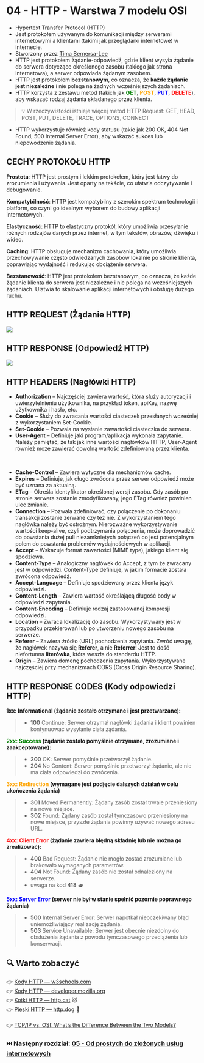 # 04 - HTTP - Warstwa 7 modelu OSI

* Hypertext Transfer Protocol (HTTP)
* Jest protokołem używanym do komunikacji między serwerami internetowymi a klientami (takimi jak przeglądarki
  internetowe) w internecie.
* Stworzony przez [Tima Bernersa-Lee](https://en.wikipedia.org/wiki/Tim_Berners-Lee)
* HTTP jest protokołem żądanie-odpowiedź, gdzie klient wysyła żądanie do serwera dotyczące określonego
  zasobu (takiego jak strona internetowa), a serwer
  odpowiada żądanym zasobem.
* HTTP jest protokołem **bezstanowym**, co oznacza, że **każde żądanie jest niezależne** i nie polega na żadnych
  wcześniejszych żądaniach.
* HTTP korzysta z zestawu metod (takich jak <span style="color:green">**GET**</span>, <span style="color:orange">**POST**</span>,  <span style="color:blue">**PUT**</span>, <span style="color:red">**DELETE**</span>), aby wskazać rodzaj żądania składanego przez klienta.

> 💡 W rzeczywistości istnieje więcej metod HTTP Request: GET, HEAD, POST, PUT, DELETE, TRACE, OPTIONS, CONNECT

* HTTP wykorzystuje również kody statusu (takie jak 200
  OK, 404 Not Found, 500 Internal Server Error), aby
  wskazać sukces lub niepowodzenie żądania.

## CECHY PROTOKOŁU HTTP

**Prostota**: HTTP jest prostym i lekkim protokołem, który jest łatwy do zrozumienia i używania. Jest oparty na
tekście, co ułatwia odczytywanie i debugowanie.
<br>

**Kompatybilność**: HTTP jest kompatybilny z szerokim spektrum technologii i platform, co
czyni go idealnym wyborem do budowy aplikacji internetowych.
<br>

**Elastyczność**: HTTP to elastyczny protokół, który umożliwia przesyłanie różnych rodzajów
danych przez internet, w tym tekstów, obrazów, dźwięku i wideo.
<br>

**Caching**: HTTP obsługuje mechanizm cachowania, który umożliwia przechowywanie często
odwiedzanych zasobów lokalnie po stronie klienta, poprawiając wydajność i redukując
obciążenie serwera.<br>

**Bezstanowość**: HTTP jest protokołem bezstanowym, co oznacza, że każde żądanie klienta
do serwera jest niezależne i nie polega na wcześniejszych żądaniach. Ułatwia to skalowanie
aplikacji internetowych i obsługę dużego ruchu.

## HTTP REQUEST (Żądanie HTTP)

<a href="https://personal.ntu.edu.sg/ehchua/programming/webprogramming/HTTP_Basics.html">
    <img src="https://personal.ntu.edu.sg/ehchua/programming/webprogramming/images/HTTP_RequestMessageExample.png">
</a>

## HTTP RESPONSE (Odpowiedź HTTP)

<a href="https://personal.ntu.edu.sg/ehchua/programming/webprogramming/HTTP_Basics.html">
    <img src="https://personal.ntu.edu.sg/ehchua/programming/webprogramming/images/HTTP_ResponseMessageExample.png">
</a>

## HTTP HEADERS (Nagłówki HTTP)

* **Authorization** – Najczęściej zawiera wartość, która służy autoryzacji i uwierzytelnieniu użytkownika, na przykład
  token, apiKey, nazwę użytkownika i hasło, etc.
* **Cookie** – Służy do zwracania wartości ciasteczek przesłanych wcześniej z wykorzystaniem Set-Cookie.
* **Set-Cookie** – Pozwala na wysłanie zawartości ciasteczka do serwera.
* **User-Agent** – Definiuje jaki program/aplikacja wykonała zapytanie. Należy pamiętać, że tak jak inne wartości
  nagłówków HTTP, User-Agent również może zawierać dowolną wartość zdefiniowaną przez klienta.

<br>

* **Cache-Control** – Zawiera wytyczne dla mechanizmów cache.
* **Expires** – Definiuje, jak długo zwrócona przez serwer odpowiedź może być uznana za aktualną.
* **ETag** – Określa identyfikator określonej wersji zasobu. Gdy zasób po stronie serwera zostanie zmodyfikowany, jego
  ETag również powinien ulec zmianie.
* **Connection** – Pozwala zdefiniować, czy połączenie po dokonaniu transakcji zostanie zerwane czy też nie. Z
  wykorzystaniem tego nagłówka należy być ostrożnym. Nierozważne wykorzystywanie wartości keep-alive, czyli podtrzymania
  połączenia, może doprowadzić do powstania dużej puli niezamkniętych połączeń co jest potencjalnym polem do powstania
  problemów wydajnościowych w aplikacji.
* **Accept** – Wskazuje format zawartości (MIME type), jakiego klient się spodziewa.
* **Content-Type** – Analogiczny nagłówek do Accept, z tym że zwracany jest w odpowiedzi. Content-Type definiuje, w
  jakim formacie została zwrócona odpowiedź.
* **Accept-Language** – Definiuje spodziewany przez klienta język odpowiedzi.
* **Content-Length** – Zawiera wartość określającą długość body w odpowiedzi zapytania.
* **Content-Encoding** – Definiuje rodzaj zastosowanej kompresji odpowiedzi.
* **Location** – Zwraca lokalizację do zasobu. Wykorzystywany jest w przypadku przekierowań lub po utworzeniu nowego
  zasobu na serwerze.
* **Referer** – Zawiera źródło (URL) pochodzenia zapytania. Zwróć uwagę, że nagłówek nazywa się **Referer**, a nie 
**Referrer**! Jest to dość niefortunna **literówka**, która weszła do standardu HTTP.
* **Origin** – Zawiera domenę pochodzenia zapytania. Wykorzystywane najczęściej przy mechanizmach CORS (Cross Origin
  Resource Sharing).

## HTTP RESPONSE CODES (Kody odpowiedzi HTTP)

**1xx: Informational (żądanie zostało otrzymane i jest przetwarzane):**

> * **100** Continue: Serwer otrzymał nagłówki żądania i klient powinien kontynuować wysyłanie ciała żądania.


**<span style="color:green">2xx: Success</span> (żądanie zostało pomyślnie otrzymane, zrozumiane i zaakceptowane):**

> * **200** OK: Serwer pomyślnie przetworzył żądanie.
> * **204** No Content: Serwer pomyślnie przetworzył żądanie, ale nie ma ciała odpowiedzi do zwrócenia.

**<span style="color:orange">3xx: Redirection</span>
(wymagane jest podjęcie dalszych działań w celu ukończenia żądania)**

> * **301** Moved Permanently: Żądany zasób został trwale przeniesiony na nowe miejsce.
> * **302** Found: Żądany zasób został tymczasowo przeniesiony na nowe miejsce, przyszłe żądania powinny używać nowego
    adresu URL.

**<span style="color:red">4xx: Client Error</span> (żądanie zawiera błędną składnię lub nie można go zrealizować):**
> * **400** Bad Request: Żądanie nie mogło zostać zrozumiane lub brakowało wymaganych parametrów.
> * **404** Not Found: Żądany zasób nie został odnaleziony na serwerze.
> * uwaga na kod **418** 🫖

**<span style="color:blue">5xx: Server Error</span> (serwer nie był w stanie spełnić pozornie poprawnego żądania)**
> * **500** Internal Server Error: Serwer napotkał nieoczekiwany błąd uniemożliwiający realizację żądania.
> * **503** Service Unavailable: Serwer jest obecnie niezdolny do obsłużenia żądania z powodu tymczasowego przeciążenia
    lub konserwacji.

## 🔍 Warto zobaczyć

👉 [Kody HTTP — w3schools.com](https://www.w3schools.com/tags/ref_httpmessages.asp)<br>
👉 [Kody HTTP — developer.mozilla.org](https://developer.mozilla.org/en-US/docs/Web/HTTP/Status)<br>
👉 [Kotki HTTP — http.cat](https://http.cat/) 🐱<br>
👉 [Pieski HTTP — http.dog](https://http.dog/) 🐶<br>
<br>
👉 [TCP/IP vs. OSI: What’s the Difference Between the Two Models?](https://www.fs.com/blog/tcpip-vs-osi-whats-the-difference-between-the-two-models-1446.html)<br>

### ⏭️ Następny rozdział: [05 - Od prostych do złożonych usług internetowych](05-od-prostych-do-zlozonych-uslug-internetowych.md)
